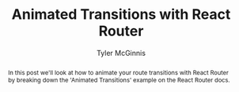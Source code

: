 ---
sections: [reactjs]
link: https://tylermcginnis.com/react-router-animated-transitions
title: "Animated Transitions with React Router"
author: "Tyler McGinnis"
publishedAt: 2018-02-12T00:00:00.000Z
type: [article]
topics: [react_transitions_animations, routing_client_side]
suggestedBy: [andreamangano]
createdAt: 2018-04-07T00:11:09.747Z
reference: aHR0cHM6Ly90eWxlcm1jZ2lubmlzLmNvbS9yZWFjdC1yb3V0ZXItYW5pbWF0ZWQtdHJhbnNpdGlvbnM
slug: animated-transitions-with-react-router-by-tyler-mcginnis
abstract: "In this post we'll look at how to animate your route transitions with React Router by breaking down the 'Animated Transitions' example on the React Router docs."
---